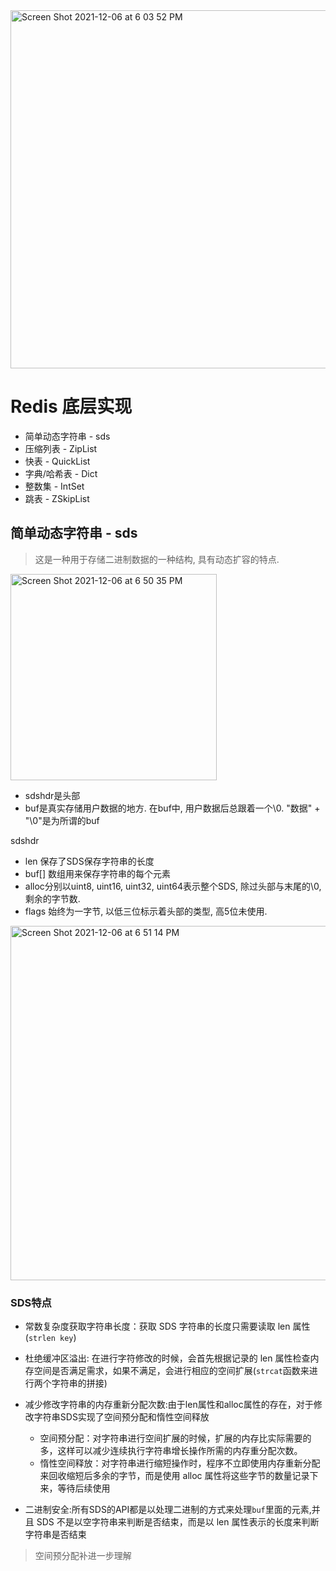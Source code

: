 <img width="573" alt="Screen Shot 2021-12-06 at 6 03 52 PM" src="https://user-images.githubusercontent.com/27160394/144826875-74ed825f-cb13-4de9-97ff-7d2c4ddab442.png">

# Redis 底层实现

* 简单动态字符串 - sds
* 压缩列表 - ZipList
* 快表 - QuickList
* 字典/哈希表 - Dict
* 整数集 - IntSet
* 跳表 - ZSkipList

## 简单动态字符串 - sds
> 这是一种用于存储二进制数据的一种结构, 具有动态扩容的特点.

<img width="330" alt="Screen Shot 2021-12-06 at 6 50 35 PM" src="https://user-images.githubusercontent.com/27160394/144833438-c5078590-5000-4e61-9502-d0f114a1eea2.png">

* sdshdr是头部
* buf是真实存储用户数据的地方. 在buf中, 用户数据后总跟着一个\0. "数据" + "\0"是为所谓的buf

sdshdr
* len 保存了SDS保存字符串的长度
*  buf[] 数组用来保存字符串的每个元素 
*  alloc分别以uint8, uint16, uint32, uint64表示整个SDS, 除过头部与末尾的\0, 剩余的字节数. 
*  flags 始终为一字节, 以低三位标示着头部的类型, 高5位未使用.

<img width="567" alt="Screen Shot 2021-12-06 at 6 51 14 PM" src="https://user-images.githubusercontent.com/27160394/144833530-d421367c-6fac-4265-aa73-da451811ff0a.png">


### SDS特点
* 常数复杂度获取字符串长度：获取 SDS 字符串的长度只需要读取 len 属性(`strlen key`)
* 杜绝缓冲区溢出: 在进行字符修改的时候，会首先根据记录的 len 属性检查内存空间是否满足需求，如果不满足，会进行相应的空间扩展(`strcat`函数来进行两个字符串的拼接)
* 减少修改字符串的内存重新分配次数:由于len属性和alloc属性的存在，对于修改字符串SDS实现了空间预分配和惰性空间释放
  * 空间预分配：对字符串进行空间扩展的时候，扩展的内存比实际需要的多，这样可以减少连续执行字符串增长操作所需的内存重分配次数。
  * 惰性空间释放：对字符串进行缩短操作时，程序不立即使用内存重新分配来回收缩短后多余的字节，而是使用 alloc 属性将这些字节的数量记录下来，等待后续使用

* 二进制安全:所有SDS的API都是以处理二进制的方式来处理`buf`里面的元素,并且 SDS 不是以空字符串来判断是否结束，而是以 len 属性表示的长度来判断字符串是否结束

> 空间预分配补进一步理解
